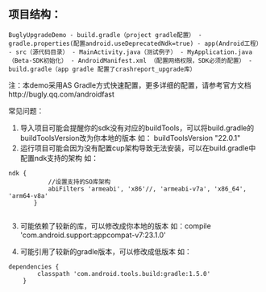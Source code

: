## 项目结构：
`BuglyUpgradeDemo
	- build.gradle（project gradle配置）
        - gradle.properties(配置android.useDeprecatedNdk=true)
	- app(Android工程）
          - src（源代码目录）
			- MainActivity.java（测试例子）
            - MyApplication.java（Beta-SDK初始化）
            - AndroidManifest.xml （配置网络权限，SDK必须的配置）
		  - build.gradle（app gradle 配置了crashreport_upgrade库）
`

注：本demo采用AS Gradle方式快速配置，更多详细的配置，请参考官方文档http://bugly.qq.com/androidfast

常见问题：
1. 导入项目可能会提醒你的sdk没有对应的buildTools，可以将build.gradle的buildToolsVersion改为你本地的版本
如： buildToolsVersion "22.0.1"
2. 运行项目可能会因为没有配置cup架构导致无法安装，可以在build.gradle中配置ndk支持的架构
如：

 ``` 
 ndk {
            //设置支持的SO库架构
            abiFilters 'armeabi', 'x86'//, 'armeabi-v7a', 'x86_64', 'arm64-v8a'
        }
        
  ```
  
3. 可能依赖了较新的库，可以修改成你本地的版本
如：compile 'com.android.support:appcompat-v7:23.1.0'

4. 可能引用了较新的gradle版本，可以修改成低版本
如：

```
dependencies {
        classpath 'com.android.tools.build:gradle:1.5.0'
    }
```
